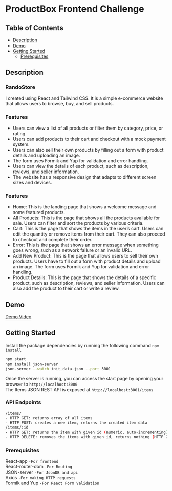 # ProductBox Frontend Challenge


## Table of Contents
- [Description](#description)
- [Demo](#demo)
- [Getting Started](#getting-started)
  - [Prerequisites](#prerequisites)

## Description
### RandoStore
I created using React and Tailwind CSS. It is a simple e-commerce website that allows users to browse, buy, and sell products.

### Features

- Users can view a list of all products or filter them by category, price, or rating.
- Users can add products to their cart and checkout with a mock payment system.
- Users can also sell their own products by filling out a form with product details and uploading an image.
- The form uses Formik and Yup for validation and error handling.
- Users can view the details of each product, such as description, reviews, and seller information.
- The website has a responsive design that adapts to different screen sizes and devices.

### Features
- Home: This is the landing page that shows a welcome message and some featured products.
- All Products: This is the page that shows all the products available for sale. Users can filter and sort the products by various criteria.
- Cart: This is the page that shows the items in the user’s cart. Users can edit the quantity or remove items from their cart. They can also proceed to checkout and complete their order.
- Error: This is the page that shows an error message when something goes wrong, such as a network failure or an invalid URL.
- Add New Product: This is the page that allows users to sell their own products. Users have to fill out a form with product details and upload an image. The form uses Formik and Yup for validation and error handling.
- Product Details: This is the page that shows the details of a specific product, such as description, reviews, and seller information. Users can also add the product to their cart or write a review.

## Demo
[Demo Video](https://github.com/mrdannii/frontend-code-challenge-productbox/assets/129685268/d59657cb-c5de-4e8c-b439-52c254e71d19)

## Getting Started
Install the package dependencies by running the following command ```npm install ```
```bash
npm start
npm install json-server
json-server --watch init_data.json --port 3001
```
Once the server is running, you can access the start page by opening your browser to ```http://localhost:3000```     
The Items JSON REST API is exposed at ```http://localhost:3001/items```     
### API Endpoints  
```bash
/items/
- HTTP GET: returns array of all items
- HTTP POST: creates a new item, returns the created item data
/items/:id
- HTTP GET: returns the item with given id (numeric, auto-incrementing). HTTP 404 if item not found
- HTTP DELETE: removes the items with given id, returns nothing (HTTP 204)
```

### Prerequisites
 React-app  ```-For frontend```   
 React-router-dom ```-For Routing```   
 JSON-server ```-For JsonDB and api```    
 Axios ```-For making HTTP requests ```  
 Formik and Yup ```-For React Form Validation```  

